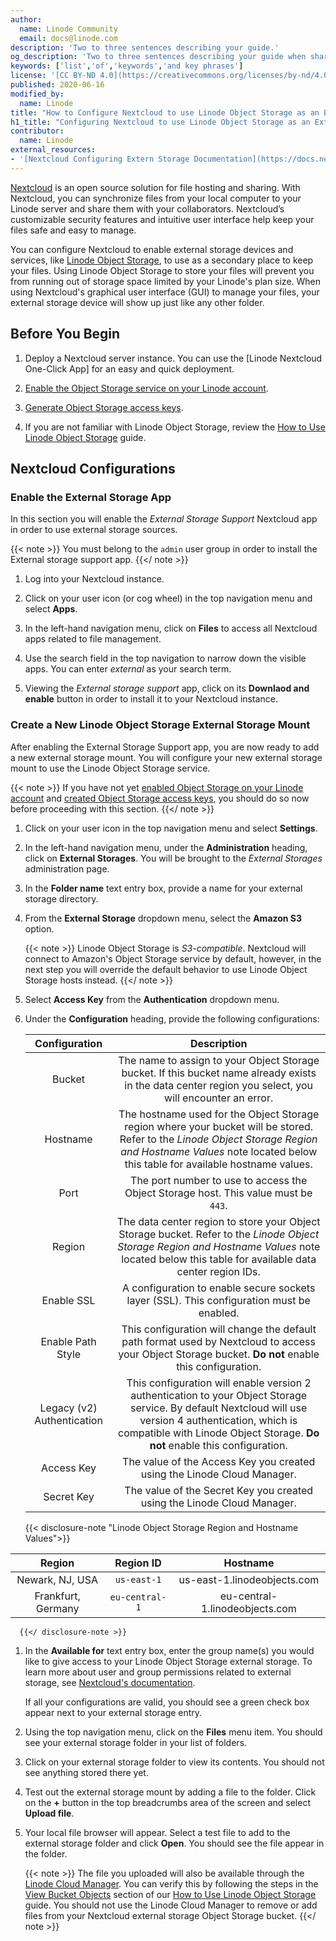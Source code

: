 ```yaml
---
author:
  name: Linode Community
  email: docs@linode.com
description: 'Two to three sentences describing your guide.'
og_description: 'Two to three sentences describing your guide when shared on social media.'
keywords: ['list','of','keywords','and key phrases']
license: '[CC BY-ND 4.0](https://creativecommons.org/licenses/by-nd/4.0)'
published: 2020-06-16
modified_by:
  name: Linode
title: "How to Configure Nextcloud to use Linode Object Storage as an External Storage Mount"
h1_title: "Configuring Nextcloud to use Linode Object Storage as an External Storage Mount"
contributor:
  name: Linode
external_resources:
- '[Nextcloud Configuring Extern Storage Documentation](https://docs.nextcloud.com/server/15/admin_manual/configuration_files/external_storage_configuration_gui.html#)'
---
```

[Nextcloud](https://nextcloud.com/) is an open source solution for file hosting and sharing. With Nextcloud, you can synchronize files from your local computer to your Linode server and share them with your collaborators. Nextcloud’s customizable security features and intuitive user interface help keep your files safe and easy to manage.

You can configure Nextcloud to enable external storage devices and services, like [Linode Object Storage](https://www.linode.com/products/object-storage/), to use as a secondary place to keep your files. Using Linode Object Storage to store your files will prevent you from running out of storage space limited by your Linode's plan size. When using Nextcloud's graphical user interface (GUI) to manage your files, your external storage device will show up just like any other folder.

## Before You Begin

1. Deploy a Nextcloud server instance. You can use the [Linode Nextcloud One-Click App] for an easy and quick deployment.

1. [Enable the Object Storage service on your Linode account](/docs/platform/object-storage/how-to-use-object-storage/#enable-object-storage).

1. [Generate Object Storage access keys](/docs/platform/object-storage/how-to-use-object-storage/#generate-a-key-pair).

1. If you are not familiar with Linode Object Storage, review the [How to Use Linode Object Storage](/docs/platform/object-storage/how-to-use-object-storage/) guide.

## Nextcloud Configurations
### Enable the External Storage App

In this section you will enable the *External Storage Support* Nextcloud app in order to use external storage sources.

{{< note >}}
You must belong to the `admin` user group in order to install the External storage support app.
{{</ note >}}

1. Log into your Nextcloud instance.

1. Click on your user icon (or cog wheel) in the top navigation menu and select **Apps**.

1. In the left-hand navigation menu, click on **Files** to access all Nextcloud apps related to file management.

1. Use the search field in the top navigation to narrow down the visible apps. You can enter *external* as your search term.

1. Viewing the *External storage support* app, click on its **Downlaod and enable** button in order to install it to your Nextcloud instance.

### Create a New Linode Object Storage External Storage Mount

After enabling the External Storage Support app, you are now ready to add a new external storage mount. You will configure your new external storage mount to use the Linode Object Storage service.

{{< note >}}
If you have not yet [enabled Object Storage on your Linode account](/docs/platform/object-storage/how-to-use-object-storage/#enable-object-storage) and [created Object Storage access keys](/docs/platform/object-storage/how-to-use-object-storage/#generate-a-key-pair), you should do so now before proceeding with this section.
{{</ note >}}

1. Click on your user icon in the top navigation menu and select **Settings**.

1. In the left-hand navigation menu, under the **Administration** heading, click on **External Storages**. You will be brought to the *External Storages* administration page.

1. In the **Folder name** text entry box, provide a name for your external storage directory.

1. From the **External Storage** dropdown menu, select the **Amazon S3** option.

    {{< note >}}
Linode Object Storage is *S3-compatible*. Nextcloud will connect to Amazon's Object Storage service by default, however, in the next step you will override the default behavior to use Linode Object Storage hosts instead.
    {{</ note >}}

1. Select **Access Key** from the **Authentication** dropdown menu.

1. Under the **Configuration** heading, provide the following configurations:

    | **Configuration** | **Description** |
    | :------: | :------: |
    | Bucket | The name to assign to your Object Storage bucket. If this bucket name already exists in the data center region you select, you will encounter an error. |
    | Hostname | The hostname used for the Object Storage region where your bucket will be stored. Refer to the *Linode Object Storage Region and Hostname Values* note located below this table for available hostname values. |
    | Port | The port number to use to access the Object Storage host. This value must be `443`. |
    | Region | The data center region to store your Object Storage bucket. Refer to the *Linode Object Storage Region and Hostname Values* note located below this table for available data center region IDs. |
    | Enable SSL | A configuration to enable secure sockets layer (SSL). This configuration must be enabled. |
    | Enable Path Style | This configuration will change the default path format used by Nextcloud to access your Object Storage bucket. **Do not** enable this configuration. |
    | Legacy (v2) Authentication | This configuration will enable version 2 authentication to your Object Storage service. By default Nextcloud will use version 4 authentication, which is compatible with Linode Object Storage. **Do not** enable this configuration.|
    | Access Key | The value of the Access Key you created using the Linode Cloud Manager. |
    | Secret Key | The value of the Secret Key you created using the Linode Cloud Manager. |

      {{< disclosure-note "Linode Object Storage Region and Hostname Values">}}

| **Region** | **Region ID** | **Hostname** |
|:------:|:------:|:------:|
| Newark, NJ, USA | `us-east-1` | us-east-1.linodeobjects.com |
| Frankfurt, Germany | `eu-central-1` | eu-central-1.linodeobjects.com |
      {{</ disclosure-note >}}

1. In the **Available for** text entry box, enter the group name(s) you would like to give access to your Linode Object Storage external storage. To learn more about user and group permissions related to external storage, see [Nextcloud's documentation](https://docs.nextcloud.com/server/15/admin_manual/configuration_files/external_storage_configuration_gui.html#user-and-group-permissions).

    If all your configurations are valid, you should see a green check box appear next to your external storage entry.

1. Using the top navigation menu, click on the **Files** menu item. You should see your external storage folder in your list of folders.

1. Click on your external storage folder to view its contents. You should not see anything stored there yet.

1. Test out the external storage mount by adding a file to the folder. Click on the **+** button in the top breadcrumbs area of the screen and select **Upload file**.

1. Your local file browser will appear. Select a test file to add to the external storage folder and click **Open**. You should see the file appear in the folder.

    {{< note >}}
The file you uploaded will also be available through the [Linode Cloud Manager](https://cloud.linode.com/). You can verify this by following the steps in the [View Bucket Objects](/docs/platform/object-storage/how-to-use-object-storage/#view-bucket-objects) section  of our [How to Use Linode Object Storage](/docs/platform/object-storage/how-to-use-object-storage/) guide. You should not use the Linode Cloud Manager to remove or add files from your Nextcloud external storage Object Storage bucket.
    {{</ note >}}
